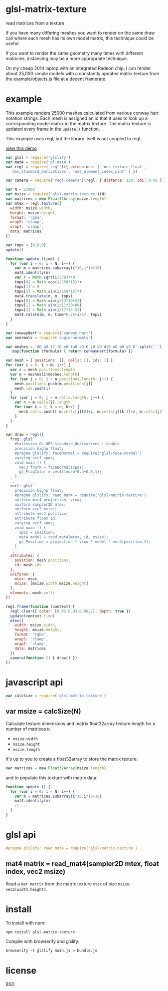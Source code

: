 # glsl-matrix-texture

read matrices from a texture

If you have many differing meshes you want to render on the same draw call where
each mesh has its own model matrix, this technique could be useful.

If you want to render the same geometry many times with different matricies,
instancing may be a more appropriate technique.

On my cheap 2014 laptop with an integrated Radeon chip, I can render about
25,000 simple models with a constantly updated matrix texture from the
example/objects.js file at a decent framerate.

# example

This example renders 25000 meshes calculated from various conway hart notation
strings. Each mesh is assigned an id that it uses to look up a corresponding
model matrix in the matrix texture. The matrix texture is updated every frame in
the `update()` function.

This example uses regl, but the library itself is not coupled to regl.

[view this demo](https://substack.neocities.org/glsl-matrix-texture.html)

``` js
var glsl = require('glslify')
var mat4 = require('gl-mat4')
var regl = require('regl')({ extensions: [ 'oes_texture_float',
  'oes_standard_derivatives', 'oes_element_index_uint' ] })

var camera = require('regl-camera')(regl, { distance: 120, phi: 0.08 })

var N = 25000
var msize = require('glsl-matrix-texture')(N)
var matrices = new Float32Array(msize.length)
var mtex = regl.texture({
  width: msize.width,
  height: msize.height,
  format: 'rgba',
  wrapS: 'clamp',
  wrapT: 'clamp',
  data: matrices
})

var tmpv = [0,0,0]
update()

function update (time) {
  for (var i = 0; i < N; i++) {
    var m = matrices.subarray(i*16,i*16+16)
    mat4.identity(m)
    var r = Math.sqrt(i/250)*40
    tmpv[0] = Math.cos(i/250*15)*r
    tmpv[1] = 0
    tmpv[2] = Math.sin(i/250*15)*r
    mat4.translate(m, m, tmpv)
    tmpv[0] = Math.sin(i/13*10+27)
    tmpv[1] = Math.sin(i/11*20+80)
    tmpv[2] = Math.sin(i/17*15-51)
    mat4.rotate(m, m, time*6.28+i/57, tmpv)
  }
}

var conwayHart = require('conway-hart')
var anormals = require('angle-normals')

var meshes = 'dO aO tC tO eO taO sO O jO kO dtO oO mO gO D'.split(' ')
  .map(function (formula) { return conwayHart(formula) })

var mesh = { positions: [], cells: [], ids: [] }
for (var i = 0; i < N; i++) {
  var z = mesh.positions.length
  var m = meshes[i%meshes.length]
  for (var j = 0; j < m.positions.length; j++) {
    mesh.positions.push(m.positions[j])
    mesh.ids.push(i)
  }
  for (var j = 0; j < m.cells.length; j++) {
    var n = m.cells[j].length
    for (var k = 2; k < n; k++) {
      mesh.cells.push([ m.cells[j][0]+z, m.cells[j][k-1]+z, m.cells[j][k-0]+z ])
    }
  }
}

var draw = regl({
  frag: glsl`
    #extension GL_OES_standard_derivatives : enable
    precision highp float;
    #pragma glslify: faceNormal = require('glsl-face-normal')
    varying vec3 vpos;
    void main () {
      vec3 fnorm = faceNormal(vpos);
      gl_FragColor = vec4(fnorm*0.4+0.6,1);
    }
  `,
  vert: glsl`
    precision highp float;
    #pragma glslify: read_mat4 = require('glsl-matrix-texture')
    uniform mat4 projection, view;
    uniform sampler2D mtex;
    uniform vec2 msize;
    attribute vec3 position;
    attribute float id;
    varying vec3 vpos;
    void main () {
      vpos = position;
      mat4 model = read_mat4(mtex, id, msize);
      gl_Position = projection * view * model * vec4(position,1);
    }
  `,
  attributes: {
    position: mesh.positions,
    id: mesh.ids
  },
  uniforms: {
    mtex: mtex,
    msize: [msize.width,msize.height]
  },
  elements: mesh.cells
})

regl.frame(function (context) {
  regl.clear({ color: [0.95,0.93,0.98,1], depth: true })
  update(context.time)
  mtex({
    width: msize.width,
    height: msize.height,
    format: 'rgba',
    wrapS: 'clamp',
    wrapT: 'clamp',
    data: matrices
  })
  camera(function () { draw() })
})
```

# javascript api

``` js
var calcSize = require('glsl-matrix-texture')
```

## var msize = calcSize(N)

Calculate texture dimensions and matrix float32array texture length for a number
of matrices `N`:

* `msize.width`
* `msize.height`
* `msize.length`

It's up to you to create a float32array to store the matrix texture:

``` js
var matrices = new Float32Array(msize.length)
```

and to populate this texture with matrix data:

``` js
function update () {
  for (var i = 0; i < N; i++) {
    var m = matrices.subarray(i*16,i*16+16)
    mat4.identity(m)
    // ...
  }
}
```

# glsl api

``` glsl
#pragma glslify: read_mat4 = require('glsl-matrix-texture')
```

## mat4 matrix = read\_mat4(sampler2D mtex, float index, vec2 msize)

Read a `mat matrix` from the matrix texture `mtex` of size `msize`:
`vec2(width,height)`.

# install

To install with npm:

```
npm install glsl-matrix-texture
```

Compile with browserify and glslify:

```
browserify -t glslify main.js > bundle.js
```

# license

BSD
